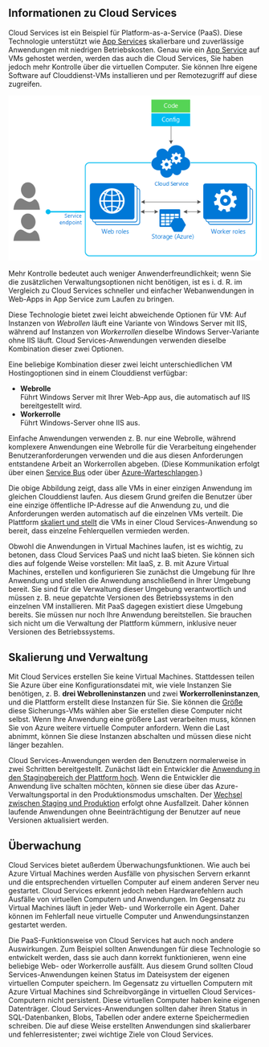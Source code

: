 <a name="tellmecs"></a>
## Informationen zu Cloud Services

Cloud Services ist ein Beispiel für Platform-as-a-Service (PaaS). Diese Technologie unterstützt wie [App Services](app-service-web-overview.md) skalierbare und zuverlässige Anwendungen mit niedrigen Betriebskosten. Genau wie ein [App Service](app-service-web-overview.md) auf VMs gehostet werden, werden das auch die Cloud Services, Sie haben jedoch mehr Kontrolle über die virtuellen Computer. Sie können Ihre eigene Software auf Clouddienst-VMs installieren und per Remotezugriff auf diese zugreifen.

![cs_diagramcs_diagram](./media/cloud-services-choose-me-content/diagram.png)

Mehr Kontrolle bedeutet auch weniger Anwenderfreundlichkeit; wenn Sie die zusätzlichen Verwaltungsoptionen nicht benötigen, ist es i. d. R. im Vergleich zu Cloud Services schneller und einfacher Webanwendungen in Web-Apps in App Service zum Laufen zu bringen.

Diese Technologie bietet zwei leicht abweichende Optionen für VM: Auf Instanzen von *Webrollen* läuft eine Variante von Windows Server mit IIS, während auf Instanzen von *Workerrollen* dieselbe Windows Server-Variante ohne IIS läuft. Cloud Services-Anwendungen verwenden dieselbe Kombination dieser zwei Optionen.

Eine beliebige Kombination dieser zwei leicht unterschiedlichen VM Hostingoptionen sind in einem Clouddienst verfügbar:

* **Webrolle**  
  Führt Windows Server mit Ihrer Web-App aus, die automatisch auf IIS bereitgestellt wird.
* **Workerrolle**  
  Führt Windows-Server ohne IIS aus.

Einfache Anwendungen verwenden z. B. nur eine Webrolle, während komplexere Anwendungen eine Webrolle für die Verarbeitung eingehender Benutzeranforderungen verwenden und die aus diesen Anforderungen entstandene Arbeit an Workerrollen abgeben. (Diese Kommunikation erfolgt über einen [Service Bus](../articles/service-bus/fundamentals-service-bus-hybrid-solutions.md) oder über [Azure-Warteschlangen](../articles/storage/storage-introduction.md).)

Die obige Abbildung zeigt, dass alle VMs in einer einzigen Anwendung im gleichen Clouddienst laufen. Aus diesem Grund greifen die Benutzer über eine einzige öffentliche IP-Adresse auf die Anwendung zu, und die Anforderungen werden automatisch auf die einzelnen VMs verteilt. Die Plattform [skaliert und stellt](../articles/cloud-services/cloud-services-how-to-scale.md) die VMs in einer Cloud Services-Anwendung so bereit, dass einzelne Fehlerquellen vermieden werden.

Obwohl die Anwendungen in Virtual Machines laufen, ist es wichtig, zu betonen, dass Cloud Services PaaS und nicht IaaS bieten. Sie können sich dies auf folgende Weise vorstellen: Mit IaaS, z. B. mit Azure Virtual Machines, erstellen und konfigurieren Sie zunächst die Umgebung für Ihre Anwendung und stellen die Anwendung anschließend in Ihrer Umgebung bereit. Sie sind für die Verwaltung dieser Umgebung verantwortlich und müssen z. B. neue gepatchte Versionen des Betriebssystems in den einzelnen VM installieren. Mit PaaS dagegen existiert diese Umgebung bereits. Sie müssen nur noch Ihre Anwendung bereitstellen. Sie brauchen sich nicht um die Verwaltung der Plattform kümmern, inklusive neuer Versionen des Betriebssystems.

## Skalierung und Verwaltung
Mit Cloud Services erstellen Sie keine Virtual Machines. Stattdessen teilen Sie Azure über eine Konfigurationsdatei mit, wie viele Instanzen Sie benötigen, z. B. **drei Webrolleninstanzen** und zwei **Workerrolleninstanzen**, und die Plattform erstellt diese Instanzen für Sie. Sie können die [Größe](../articles/cloud-services/cloud-services-sizes-specs.md) diese Sicherungs-VMs wählen aber Sie erstellen diese Computer nicht selbst. Wenn Ihre Anwendung eine größere Last verarbeiten muss, können Sie von Azure weitere virtuelle Computer anfordern. Wenn die Last abnimmt, können Sie diese Instanzen abschalten und müssen diese nicht länger bezahlen.

Cloud Services-Anwendungen werden den Benutzern normalerweise in zwei Schritten bereitgestellt. Zunächst lädt ein Entwickler die [Anwendung in den Stagingbereich der Plattform hoch](../articles/cloud-services/cloud-services-how-to-create-deploy.md). Wenn die Entwickler die Anwendung live schalten möchten, können sie diese über das Azure-Verwaltungsportal in den Produktionsmodus umschalten. Der [Wechsel zwischen Staging und Produktion](../articles/cloud-services/cloud-services-nodejs-stage-application.md) erfolgt ohne Ausfallzeit. Daher können laufende Anwendungen ohne Beeinträchtigung der Benutzer auf neue Versionen aktualisiert werden.

## Überwachung
Cloud Services bietet außerdem Überwachungsfunktionen. Wie auch bei Azure Virtual Machines werden Ausfälle von physischen Servern erkannt und die entsprechenden virtuellen Computer auf einem anderen Server neu gestartet. Cloud Services erkennt jedoch neben Hardwarefehlern auch Ausfälle von virtuellen Computern und Anwendungen. Im Gegensatz zu Virtual Machines läuft in jeder Web- und Workerrolle ein Agent. Daher können im Fehlerfall neue virtuelle Computer und Anwendungsinstanzen gestartet werden.

Die PaaS-Funktionsweise von Cloud Services hat auch noch andere Auswirkungen. Zum Beispiel sollten Anwendungen für diese Technologie so entwickelt werden, dass sie auch dann korrekt funktionieren, wenn eine beliebige Web- oder Workerrolle ausfällt. Aus diesem Grund sollten Cloud Services-Anwendungen keinen Status im Dateisystem der eigenen virtuellen Computer speichern. Im Gegensatz zu virtuellen Computern mit Azure Virtual Machines sind Schreibvorgänge in virtuellen Cloud Services-Computern nicht persistent. Diese virtuellen Computer haben keine eigenen Datenträger. Cloud Services-Anwendungen sollten daher ihren Status in SQL-Datenbanken, Blobs, Tabellen oder andere externe Speichermedien schreiben. Die auf diese Weise erstellten Anwendungen sind skalierbarer und fehlerresistenter; zwei wichtige Ziele von Cloud Services.

<!---HONumber=Oct15_HO3-->